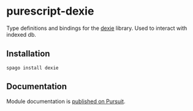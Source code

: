 # purescript-dexie

Type definitions and bindings for the [dexie](https://dexie.org) library. Used to interact with indexed db.

## Installation

```
spago install dexie
```

## Documentation

Module documentation is [published on Pursuit](http://pursuit.purescript.org/packages/purescript-dexie).
